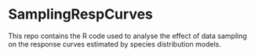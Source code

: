 # SamplingRespCurves
This repo contains the R code used to analyse the effect of data sampling on the response curves estimated by species distribution models.
